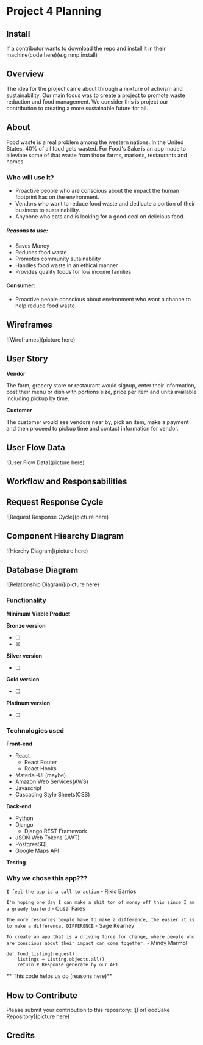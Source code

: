 # Project 4 Planning

## Install

If a contributor wants to download the repo and install it in their machine(code here)(e.g nmp install)

## Overview

The idea for the project came about through a mixture of activism and sustainability.
Our main focus was to create a project to promote waste reduction and food management.
We consider this is project our contribution to creating a more sustainable future for all.

## About

Food waste is a real problem among the western nations. In the United States, 40% of all food gets wasted.
For Food's Sake is an app made to alleviate some of that waste from those farms, markets, restaurants and homes.

### Who will use it?

- Proactive people who are conscious about the impact the human footprint has on the environment.
- Vendors who want to reduce food waste and dedicate a portion of their business to sustainability.
- Anybone who eats and is looking for a good deal on delicious food.

##### Reasons to use:

- Saves Money
- Reduces food waste
- Promotes community sutainability
- Handles food waste in an ethical manner
- Provides quality foods for low income families

#### Consumer:

- Proactive people conscious about environment who want a chance to help reduce food waste.

## Wireframes

![Wireframes](picture here)


## User Story

**Vendor**

The farm, grocery store or restaurant would signup, enter their information, post their menu or dish with portions size, price per item and units available including pickup by time.

**Customer**

The customer would see vendors near by, pick an item, make a payment and then proceed to pickup time and contact information for vendor.



## User Flow Data

![User Flow Data](picture here)

## Workflow and Responsabilities

## Request Response Cycle

![Request Response Cycle](picture here)

## Component Hiearchy Diagram

![Hierchy Diagram](picture here)

## Database Diagram

![Relationship Diagram](picture here)

### Functionality

**Minimum Viable Product**

**Bronze version**

- [ ]
- [x]

**Silver version**

- [ ]

**Gold version**

- [ ]

**Platinum version**

- [ ]

### Technologies used

**Front-end**

- React
  - React Router
  - React Hooks
- Material-UI (maybe)
- Amazon Web Services(AWS)
- Javascript
- Cascading Style Sheets(CSS)

**Back-end**

- Python
- Django
  - Django REST Framework
- JSON Web Tokens (JWT)  
- PostgresSQL
- Google Maps API

**Testing**

### Why we chose this app???

`I feel the app is a call to action`
\- Rixio Barrios

`I'm hoping one day I can make a shit ton of money off this since I am a greedy basterd`
\- Qusai Fares

`The more resources people have to make a difference, the easier it is to make a difference. DIFFERENCE`
\- Sage Kearney

`To create an app that is a driving force for change, where people who are conscious about their impact can come together.`
\- Mindy Marmol

```PY
def food_listing(request):
    listings = Listing.objects.all()
    return # Response generate by our API
```
** This code helps us do (reasons here)**

## How to Contribute ##

Please submit your contribution to this repository:
![ForFoodSake Repository](picture here)


## Credits ##



